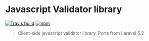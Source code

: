 # Javascript Validator library
[![Travis build](https://img.shields.io/travis/ratiw/Validator.svg)](https://travis-ci.org/ratiw/Validator)
[![npm](https://img.shields.io/npm/v/Validator.svg)](https://www.npmjs.com/package/Validator)

> Client-side javascript validator library. Ports from Laravel 5.2

